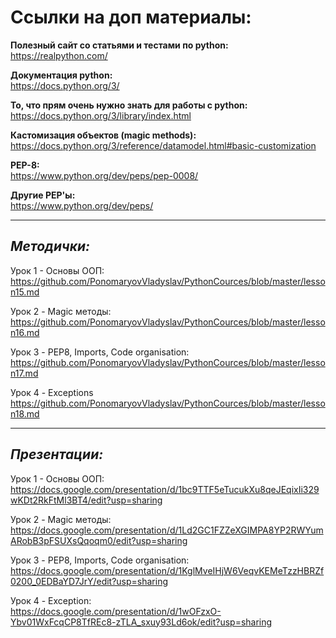 **Ссылки на доп материалы:**
=============

**Полезный сайт со статьями и тестами по python:**\
https://realpython.com/

**Документация python:**\
https://docs.python.org/3/

**То, что прям очень нужно знать для работы с python:**\
https://docs.python.org/3/library/index.html

**Кастомизация объектов (magic methods):**\
https://docs.python.org/3/reference/datamodel.html#basic-customization

**PEP-8:**\
https://www.python.org/dev/peps/pep-0008/

**Другие PEP'ы:**\
https://www.python.org/dev/peps/

_____
***Методички:***
-------

Урок 1 - Основы ООП:\
https://github.com/PonomaryovVladyslav/PythonCources/blob/master/lesson15.md

Урок 2 - Magic методы:\
https://github.com/PonomaryovVladyslav/PythonCources/blob/master/lesson16.md

Урок 3 - PEP8, Imports, Code organisation:\
https://github.com/PonomaryovVladyslav/PythonCources/blob/master/lesson17.md

Урок 4 - Exceptions
https://github.com/PonomaryovVladyslav/PythonCources/blob/master/lesson18.md

_____
***Презентации:***
---------
Урок 1 - Основы ООП:\
https://docs.google.com/presentation/d/1bc9TTF5eTucukXu8qeJEqixIi329wKDt2RkFtMl3BT4/edit?usp=sharing

Урок 2 - Magic методы:\
https://docs.google.com/presentation/d/1Ld2GC1FZZeXGIMPA8YP2RWYumARobB3pFSUXsQqoqm0/edit?usp=sharing

Урок 3 - PEP8, Imports, Code organisation:\
https://docs.google.com/presentation/d/1KglMveIHjW6VeqvKEMeTzzHBRZf0200_0EDBaYD7JrY/edit?usp=sharing

Урок 4 - Exception:\
https://docs.google.com/presentation/d/1wOFzxO-Ybv01WxFcqCP8TfREc8-zTLA_sxuy93Ld6ok/edit?usp=sharing
